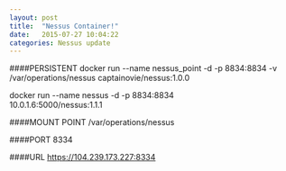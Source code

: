 ```yaml
---
layout: post
title:  "Nessus Container!"
date:   2015-07-27 10:04:22
categories: Nessus update
---
```


####PERSISTENT
docker run --name nessus_point -d -p 8834:8834  -v /var/operations/nessus captainovie/nessus:1.0.0

docker run --name nessus -d -p 8834:8834\
 10.0.1.6:5000/nessus:1.1.1


####MOUNT POINT
/var/operations/nessus

####PORT
8334

####URL
https://104.239.173.227:8334
